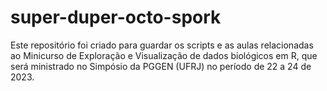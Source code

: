 # super-duper-octo-spork
Este repositório foi criado para guardar os scripts e as aulas relacionadas ao Minicurso de Exploração e Visualização de dados biológicos em R, que será ministrado no Simpósio da PGGEN (UFRJ) no período de 22 a 24 de 2023. 

